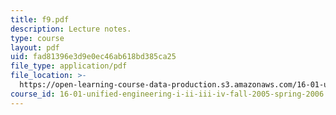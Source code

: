 ```yaml
---
title: f9.pdf
description: Lecture notes.
type: course
layout: pdf
uid: fad81396e3d9e0ec46ab618bd385ca25
file_type: application/pdf
file_location: >-
  https://open-learning-course-data-production.s3.amazonaws.com/16-01-unified-engineering-i-ii-iii-iv-fall-2005-spring-2006/fad81396e3d9e0ec46ab618bd385ca25_f9.pdf
course_id: 16-01-unified-engineering-i-ii-iii-iv-fall-2005-spring-2006
---
```

